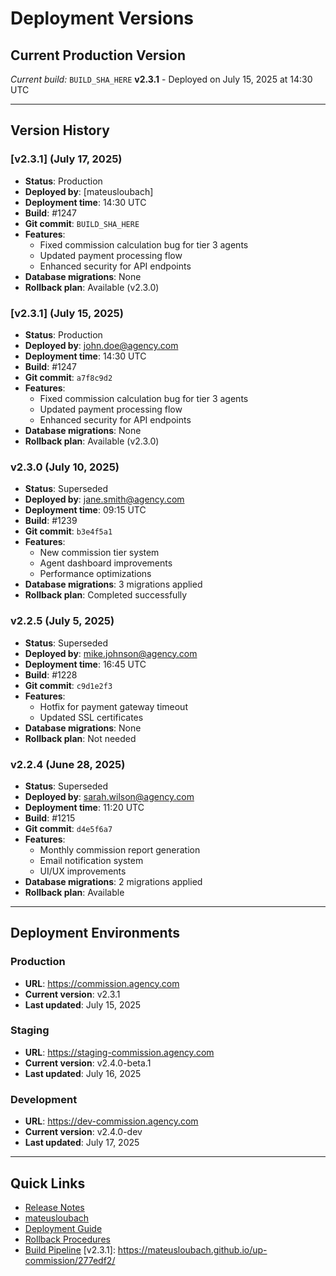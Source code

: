 # Deployment Versions

## Current Production Version
_Current build:_ `BUILD_SHA_HERE`
**v2.3.1** - Deployed on July 15, 2025 at 14:30 UTC

---

## Version History

### [v2.3.1] (July 17, 2025)
- **Status**: Production
- **Deployed by**: [mateusloubach]
- **Deployment time**: 14:30 UTC
- **Build**: #1247
- **Git commit**: `BUILD_SHA_HERE`
- **Features**:
  - Fixed commission calculation bug for tier 3 agents
  - Updated payment processing flow
  - Enhanced security for API endpoints
- **Database migrations**: None
- **Rollback plan**: Available (v2.3.0)

### [v2.3.1] (July 15, 2025)
- **Status**: Production
- **Deployed by**: john.doe@agency.com
- **Deployment time**: 14:30 UTC
- **Build**: #1247
- **Git commit**: `a7f8c9d2`
- **Features**:
  - Fixed commission calculation bug for tier 3 agents
  - Updated payment processing flow
  - Enhanced security for API endpoints
- **Database migrations**: None
- **Rollback plan**: Available (v2.3.0)

### v2.3.0 (July 10, 2025)
- **Status**: Superseded
- **Deployed by**: jane.smith@agency.com
- **Deployment time**: 09:15 UTC
- **Build**: #1239
- **Git commit**: `b3e4f5a1`
- **Features**:
  - New commission tier system
  - Agent dashboard improvements
  - Performance optimizations
- **Database migrations**: 3 migrations applied
- **Rollback plan**: Completed successfully

### v2.2.5 (July 5, 2025)
- **Status**: Superseded
- **Deployed by**: mike.johnson@agency.com
- **Deployment time**: 16:45 UTC
- **Build**: #1228
- **Git commit**: `c9d1e2f3`
- **Features**:
  - Hotfix for payment gateway timeout
  - Updated SSL certificates
- **Database migrations**: None
- **Rollback plan**: Not needed

### v2.2.4 (June 28, 2025)
- **Status**: Superseded
- **Deployed by**: sarah.wilson@agency.com
- **Deployment time**: 11:20 UTC
- **Build**: #1215
- **Git commit**: `d4e5f6a7`
- **Features**:
  - Monthly commission report generation
  - Email notification system
  - UI/UX improvements
- **Database migrations**: 2 migrations applied
- **Rollback plan**: Available

---

## Deployment Environments

### Production
- **URL**: https://commission.agency.com
- **Current version**: v2.3.1
- **Last updated**: July 15, 2025

### Staging
- **URL**: https://staging-commission.agency.com
- **Current version**: v2.4.0-beta.1
- **Last updated**: July 16, 2025

### Development
- **URL**: https://dev-commission.agency.com
- **Current version**: v2.4.0-dev
- **Last updated**: July 17, 2025

---

## Quick Links
- [Release Notes](./release-notes.md)
- [mateusloubach](https://github.com/mateusloubach/)
- [Deployment Guide](./deployment-guide.md)
- [Rollback Procedures](./rollback-procedures.md)
- [Build Pipeline](https://build.agency.com/up-commission)
  [v2.3.1]: https://mateusloubach.github.io/up-commission/277edf2/